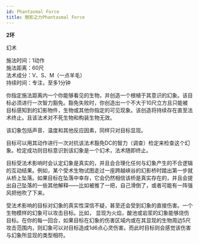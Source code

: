 ```yaml
---
id: Phantasmal Force
title: 魅影之力Phantasmal Force
---
```


**2环**

幻术

施法时间：1动作  
施法距离：60尺  
法术成分：V、S、M（一点羊毛）  
持续时间：专注，至多1分钟  


你指定施法距离内一个你能够看见的生物，并创造一个根植于其意识的幻象。该目标必须进行一次智力豁免。豁免失败时，你创造出一个不大于10尺立方且只能被目标感知到的幻影物件，生物或其他你指定的可见现象。该创造将持续存在直至法术终止。且该法术对不死生物和构装生物无效。


该幻象包括声音、温度和其他反应因素，同样只对目标显现。


目标可以用其动作进行一次对抗该法术豁免DC的智力（调查）检定来检查这个幻象。检定成功则目标意识到该幻象是一个幻术，法术随即终止。


目标受法术影响时会认定幻象是真实的，并且会合理化任何与幻象产生的不合逻辑的互动结果。例如，某个受术生物试图走过一座跨越峡谷的幻影桥时踏出第一步就从桥上坠落。如果目标在坠落中幸存，它会仍然相信该桥是真实存在的，并且会提出自己坠落的一些其他解释——比如被推了一把，自己滑倒了，或者可能有一阵强风把他吹了下来。


受法术影响的目标对幻象的真实性深信不疑，甚至还会受到幻象的直接伤害。一个生物模样的幻象可以攻击目标。比如，
显现为火焰，酸池或岩浆的幻象能够烧伤目标。在你的每一回合，如果目标在幻象的伤害区域内或在其显现的生物周边5尺攻击范围内，则幻象可以对目标造成1d6点心灵伤害。而此时目标则会感觉该伤害与幻象所显现的类型相符。
